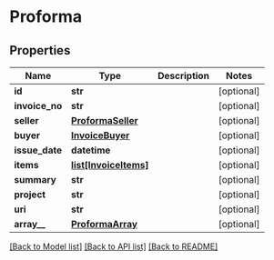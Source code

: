 # Proforma

## Properties
Name | Type | Description | Notes
------------ | ------------- | ------------- | -------------
**id** | **str** |  | [optional] 
**invoice_no** | **str** |  | [optional] 
**seller** | [**ProformaSeller**](ProformaSeller.md) |  | [optional] 
**buyer** | [**InvoiceBuyer**](InvoiceBuyer.md) |  | [optional] 
**issue_date** | **datetime** |  | [optional] 
**items** | [**list[InvoiceItems]**](InvoiceItems.md) |  | [optional] 
**summary** | **str** |  | [optional] 
**project** | **str** |  | [optional] 
**uri** | **str** |  | [optional] 
**array__** | [**ProformaArray**](ProformaArray.md) |  | [optional] 

[[Back to Model list]](../README.md#documentation-for-models) [[Back to API list]](../README.md#documentation-for-api-endpoints) [[Back to README]](../README.md)


